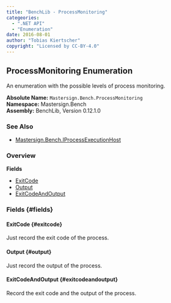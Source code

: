 ```yaml
---
title: "BenchLib - ProcessMonitoring"
categeories:
  - ".NET API"
  - "Enumeration"
date: 2016-08-01
author: "Tobias Kiertscher"
copyright: "Licensed by CC-BY-4.0"
---
```


## ProcessMonitoring Enumeration
An enumeration with the possible levels of process monitoring. 

**Absolute Name:** `Mastersign.Bench.ProcessMonitoring`  
**Namespace:** Mastersign.Bench  
**Assembly:** BenchLib, Version 0.12.1.0

### See Also

* [Mastersign.Bench.IProcessExecutionHost](/clr-api/mastersign-bench-iprocessexecutionhost/)


### Overview
**Fields**

* [ExitCode](#exitcode)
* [Output](#output)
* [ExitCodeAndOutput](#exitcodeandoutput)

### Fields {#fields}

#### ExitCode {#exitcode}
Just record the exit code of the process. 

#### Output {#output}
Just record the output of the process. 

#### ExitCodeAndOutput {#exitcodeandoutput}
Record the exit code and the output of the process. 

